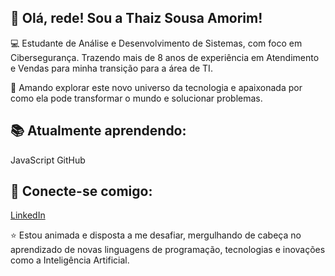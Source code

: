 ## 👋 Olá, rede! Sou a Thaiz Sousa Amorim!

💻 Estudante de Análise e Desenvolvimento de Sistemas, com foco em Cibersegurança. Trazendo mais de 8 anos de experiência em Atendimento e Vendas para minha transição para a área de TI.

🚀 Amando explorar este novo universo da tecnologia e apaixonada por como ela pode transformar o mundo e solucionar problemas.


## 📚 Atualmente aprendendo:

JavaScript GitHub 


## 🔗 Conecte-se comigo:

[LinkedIn](https://www.linkedin.com/in/thaizamorim/)

⭐ Estou animada e disposta a me desafiar, mergulhando de cabeça no aprendizado de novas linguagens de programação, tecnologias e inovações como a Inteligência Artificial.
